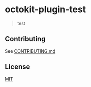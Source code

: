 # octokit-plugin-test

> test

## Contributing

See [CONTRIBUTING.md](CONTRIBUTING.md)

## License

[MIT](LICENSE)
